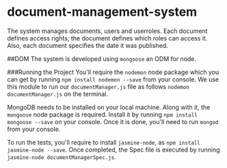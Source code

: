 # document-management-system
The system manages documents, users and userroles. Each document defines access rights; the document defines which roles can access it. Also, each document specifies the date it was published.

##DOM
The system is developed using `mongoose` an ODM for node.

###Running the Project
You'll require the `nodemon` node package which you can get by running `npm install nodemon --save` from your console. We use this module to run our `documentManager.js` file as follows `nodemon documentManager.js` on the terminal.

MongoDB needs to be installed on your local machine. Along with it, the `mongoose` node package is required. Install it by running `npm install mongoose --save` on your console. Once it is done, you'll need to run `mongod` from your console.

To run the tests, you'll require to install `jasmine-node`, as `npm install jasmine-node --save`. Once completed, the Spec file is executed by running `jasmine-node documentManagerSpec.js`.


